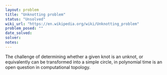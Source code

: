 ```yaml
---
layout: problem
title: "Unknotting problem"
status: "Unsolved"
wiki_url: "https://en.wikipedia.org/wiki/Unknotting_problem"
problem_posed: ""
date_solved:
solver:
notes:
---
```

The challenge of determining whether a given knot is an unknot, or equivalently can be transformed into a simple circle, in polynomial time is an open question in computational topology.